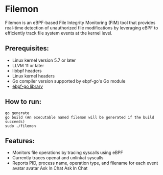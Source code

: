 # Filemon
Filemon is an eBPF-based File Integrity Monitoring (FIM) tool that provides real-time detection of unauthorized file modifications by leveraging eBPF to efficiently track file system events at the kernel level. 

## Prerequisites:
- Linux kernel version 5.7 or later
- LLVM 11 or later
- libbpf headers
- Linux kernel headers
- Go compiler version supported by ebpf-go's Go module
- [ebpf-go library](https://github.com/cilium/ebpf)


## How to run:
```
go generate
go build (An executable named filemon will be generated if the build succeeds)
sudo ./filemon
```

## Features:
- Monitors file operations by tracing syscalls using eBPF
- Currently traces openat and unlinkat syscalls
- Reports PID, process name, operation type, and filename for each event
avatar
avatar
Ask In Chat
Ask In Chat
